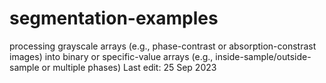 # segmentation-examples
processing grayscale arrays (e.g., phase-contrast or absorption-constrast images) into binary or specific-value arrays (e.g., inside-sample/outside-sample or multiple phases)
Last edit: 25 Sep 2023
